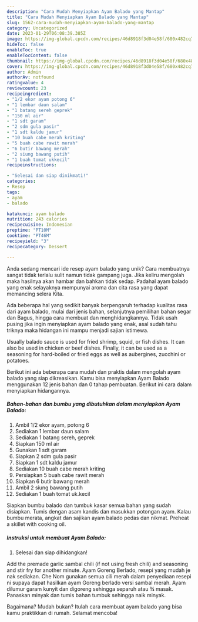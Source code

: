 ```yaml
---
description: "Cara Mudah Menyiapkan Ayam Balado yang Mantap"
title: "Cara Mudah Menyiapkan Ayam Balado yang Mantap"
slug: 1562-cara-mudah-menyiapkan-ayam-balado-yang-mantap
category: Uncategorized
date: 2023-01-29T06:08:39.385Z
image: https://img-global.cpcdn.com/recipes/46d8918f3d04e58f/680x482cq70/ayam-balado-foto-resep-utama.jpg
hideToc: false
enableToc: true
enableTocContent: false
thumbnail: https://img-global.cpcdn.com/recipes/46d8918f3d04e58f/680x482cq70/ayam-balado-foto-resep-utama.jpg
cover: https://img-global.cpcdn.com/recipes/46d8918f3d04e58f/680x482cq70/ayam-balado-foto-resep-utama.jpg
author: Admin
authorAv: notfound
ratingvalue: 4
reviewcount: 23
recipeingredient:
- "1/2 ekor ayam potong 6"
- "1 lembar daun salam"
- "1 batang sereh geprek"
- "150 ml air"
- "1 sdt garam"
- "2 sdm gula pasir"
- "1 sdt kaldu jamur"
- "10 buah cabe merah kriting"
- "5 buah cabe rawit merah"
- "6 butir bawang merah"
- "2 siung bawang putih"
- "1 buah tomat ukkecil"
recipeinstructions:

- "Selesai dan siap dinikmati!"
categories:
- Resep
tags:
- ayam
- balado

katakunci: ayam balado 
nutrition: 243 calories
recipecuisine: Indonesian
preptime: "PT10M"
cooktime: "PT46M"
recipeyield: "3"
recipecategory: Dessert

---
```





Anda sedang mencari ide resep ayam balado yang unik? Cara membuatnya sangat tidak terlalu sulit namun tidak gampang juga. Jika keliru mengolah maka hasilnya akan hambar dan bahkan tidak sedap. Padahal ayam balado yang enak selayaknya mempunyai aroma dan cita rasa yang dapat memancing selera Kita.





Ada beberapa hal yang sedikit banyak berpengaruh terhadap kualitas rasa dari ayam balado, mulai dari jenis bahan, selanjutnya pemilihan bahan segar dan Bagus, hingga cara membuat dan menghidangkannya. Tidak usah pusing jika ingin menyiapkan ayam balado yang enak,      asal sudah tahu triknya maka hidangan ini mampu menjadi sajian istimewa.














Usually balado sauce is used for fried shrimp, squid, or fish dishes. It can also be used in chicken or beef dishes. Finally, it can be used as a seasoning for hard-boiled or fried eggs as well as aubergines, zucchini or potatoes.






Berikut ini ada beberapa cara mudah dan praktis dalam mengolah ayam balado yang siap dikreasikan. Kamu bisa menyiapkan Ayam Balado menggunakan 12 jenis bahan dan 0 tahap pembuatan. Berikut ini cara dalam menyiapkan hidangannya.

<!--inarticleads1-->

##### Bahan-bahan dan bumbu yang dibutuhkan dalam menyiapkan Ayam Balado:

1. Ambil 1/2 ekor ayam, potong 6
1. Sediakan 1 lembar daun salam
1. Sediakan 1 batang sereh, geprek
1. Siapkan 150 ml air
1. Gunakan 1 sdt garam
1. Siapkan 2 sdm gula pasir
1. Siapkan 1 sdt kaldu jamur
1. Sediakan 10 buah cabe merah kriting
1. Persiapkan 5 buah cabe rawit merah
1. Siapkan 6 butir bawang merah
1. Ambil 2 siung bawang putih
1. Sediakan 1 buah tomat uk.kecil


Siapkan bumbu balado dan tumbuk kasar semua bahan yang sudah disiapkan. Tumis dengan asam kandis dan masukkan potongan ayam. Kalau bumbu merata, angkat dan sajikan ayam balado pedas dan nikmat. Preheat a skillet with cooking oil. 

<!--inarticleads2-->

##### Instruksi untuk membuat Ayam Balado:


1. Selesai dan siap dihidangkan!

Add the premade garlic sambal chili (if not using fresh chili) and seasoning and stir fry for another minute. Ayam Goreng Berlado, resepi yang mudah je nak sediakan. Che Nom gunakan semua cili merah dalam penyediaan resepi ni supaya dapat hasilkan ayam Goreng berlado versi sambal merah. Ayam dilumur garam kunyit dan digoreng sehingga separuh atau ¾ masak. Panaskan minyak dan tumis bahan tumbuk sehingga naik minyak. 

Bagaimana? Mudah bukan? Itulah cara membuat ayam balado yang bisa kamu praktikkan di rumah. Selamat mencoba!
